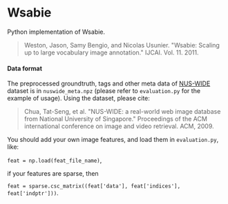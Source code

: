 # Wsabie

Python implementation of Wsabie.

>Weston, Jason, Samy Bengio, and Nicolas Usunier. "Wsabie: Scaling up to large vocabulary image annotation." IJCAI. Vol. 11. 2011.

#### Data format

The preprocessed groundtruth, tags and other meta data of [NUS-WIDE](https://lms.comp.nus.edu.sg/wp-content/uploads/2019/research/nuswide/NUS-WIDE.html) dataset is in `nuswide_meta.npz` (please refer to `evaluation.py` for the example of usage). Using the dataset, please cite:

>Chua, Tat-Seng, et al. "NUS-WIDE: a real-world web image database from National University of Singapore." Proceedings of the ACM international conference on image and video retrieval. ACM, 2009.


You should add your own image features, and load them in `evaluation.py`, like:

`feat = np.load(feat_file_name)`,

if your features are sparse, then

`feat = sparse.csc_matrix((feat['data'], feat['indices'], feat['indptr']))`.
